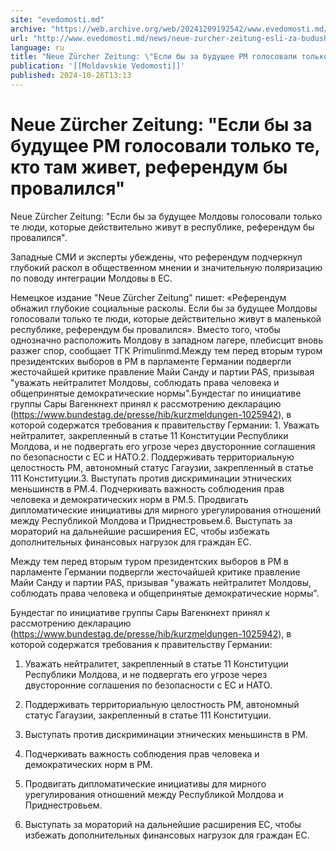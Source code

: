 ```yaml
---
site: "evedomosti.md"
archive: "https://web.archive.org/web/20241209192542/www.evedomosti.md/news/neue-zurcher-zeitung-esli-za-budushee-rm-golosovali-tolko-te"
url: "http://www.evedomosti.md/news/neue-zurcher-zeitung-esli-za-budushee-rm-golosovali-tolko-te"
language: ru
title: "Neue Zürcher Zeitung: \"Если бы за будущее РМ голосовали только те, кто там живет, референдум бы провалился\""
publication: '[[Moldavskie Vedomosti]]'
published: 2024-10-26T13:13
---
```


# Neue Zürcher Zeitung: "Если бы за будущее РМ голосовали только те, кто там живет, референдум бы провалился"

Neue Zürcher Zeitung: "Если бы за будущее Молдовы голосовали только те люди, которые действительно живут в республике, референдум бы провалился".

Западные СМИ и эксперты убеждены, что референдум подчеркнул глубокий раскол в общественном мнении и значительную поляризацию по поводу интеграции Молдовы в ЕС.

Немецкое издание "Neue Zürcher Zeitung" пишет: «Референдум обнажил глубокие социальные расколы. Если бы за будущее Молдовы голосовали только те люди, которые действительно живут в маленькой республике, референдум бы провалился». Вместо того, чтобы однозначно расположить Молдову в западном лагере, плебисцит вновь разжег спор, сообщает ТГК Рrimulinmd.Между тем перед вторым туром президентских выборов в РМ в парламенте Германии подвергли жесточайшей критике правление Майи Санду и партии PAS, призывая "уважать нейтралитет Молдовы, соблюдать права человека и общепринятые демократические нормы".Бундестаг по инициативе группы Сары Вагенкнехт принял к рассмотрению декларацию (https://www.bundestag.de/presse/hib/kurzmeldungen-1025942), в которой содержатся требования к правительству Германии: 1. Уважать нейтралитет, закрепленный в статье 11 Конституции Республики Молдова, и не подвергать его угрозе через двусторонние соглашения по безопасности с ЕС и НАТО.2. Поддерживать территориальную целостность РМ, автономный статус Гагаузии, закрепленный в статье 111 Конституции.3. Выступать против дискриминации этнических меньшинств в РМ.4. Подчеркивать важность соблюдения прав человека и демократических норм в РМ.5. Продвигать дипломатические инициативы для мирного урегулирования отношений между Республикой Молдова и Приднестровьем.6. Выступать за мораторий на дальнейшие расширения ЕС, чтобы избежать дополнительных финансовых нагрузок для граждан ЕС.

Между тем перед вторым туром президентских выборов в РМ в парламенте Германии подвергли жесточайшей критике правление Майи Санду и партии PAS, призывая "уважать нейтралитет Молдовы, соблюдать права человека и общепринятые демократические нормы".

Бундестаг по инициативе группы Сары Вагенкнехт принял к рассмотрению декларацию (https://www.bundestag.de/presse/hib/kurzmeldungen-1025942), в которой содержатся требования к правительству Германии:

1. Уважать нейтралитет, закрепленный в статье 11 Конституции Республики Молдова, и не подвергать его угрозе через двусторонние соглашения по безопасности с ЕС и НАТО.

2. Поддерживать территориальную целостность РМ, автономный статус Гагаузии, закрепленный в статье 111 Конституции.

3. Выступать против дискриминации этнических меньшинств в РМ.

4. Подчеркивать важность соблюдения прав человека и демократических норм в РМ.

5. Продвигать дипломатические инициативы для мирного урегулирования отношений между Республикой Молдова и Приднестровьем.

6. Выступать за мораторий на дальнейшие расширения ЕС, чтобы избежать дополнительных финансовых нагрузок для граждан ЕС.